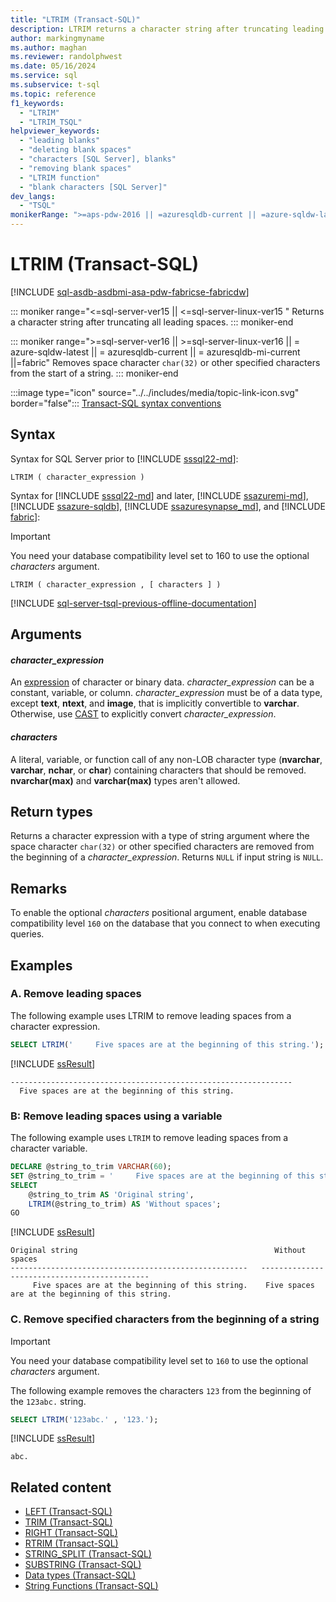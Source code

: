 ```yaml
---
title: "LTRIM (Transact-SQL)"
description: LTRIM returns a character string after truncating leading characters.
author: markingmyname
ms.author: maghan
ms.reviewer: randolphwest
ms.date: 05/16/2024
ms.service: sql
ms.subservice: t-sql
ms.topic: reference
f1_keywords:
  - "LTRIM"
  - "LTRIM_TSQL"
helpviewer_keywords:
  - "leading blanks"
  - "deleting blank spaces"
  - "characters [SQL Server], blanks"
  - "removing blank spaces"
  - "LTRIM function"
  - "blank characters [SQL Server]"
dev_langs:
  - "TSQL"
monikerRange: ">=aps-pdw-2016 || =azuresqldb-current || =azure-sqldw-latest || >=sql-server-2016 || >=sql-server-linux-2017 || =azuresqldb-mi-current || =fabric"
---
```

# LTRIM (Transact-SQL)

[!INCLUDE [sql-asdb-asdbmi-asa-pdw-fabricse-fabricdw](../../includes/applies-to-version/sql-asdb-asdbmi-asa-pdw-fabricse-fabricdw.md)]

::: moniker range="<=sql-server-ver15 || <=sql-server-linux-ver15 "
Returns a character string after truncating all leading spaces.
::: moniker-end

::: moniker range=">=sql-server-ver16 || >=sql-server-linux-ver16 || = azure-sqldw-latest || = azuresqldb-current || = azuresqldb-mi-current ||=fabric"
Removes space character `char(32)` or other specified characters from the start of a string.
::: moniker-end

:::image type="icon" source="../../includes/media/topic-link-icon.svg" border="false"::: [Transact-SQL syntax conventions](../../t-sql/language-elements/transact-sql-syntax-conventions-transact-sql.md)

## Syntax

Syntax for SQL Server prior to [!INCLUDE [sssql22-md](../../includes/sssql22-md.md)]:

```syntaxsql
LTRIM ( character_expression )
```

Syntax for [!INCLUDE [sssql22-md](../../includes/sssql22-md.md)] and later, [!INCLUDE [ssazuremi-md](../../includes/ssazuremi-md.md)], [!INCLUDE [ssazure-sqldb](../../includes/ssazure-sqldb.md)], [!INCLUDE [ssazuresynapse_md](../../includes/ssazuresynapse-md.md)], and [!INCLUDE [fabric](../../includes/fabric.md)]:

> [!IMPORTANT]
> You need your database compatibility level set to 160 to use the optional *characters* argument.

```syntaxsql
LTRIM ( character_expression , [ characters ] )
```

[!INCLUDE [sql-server-tsql-previous-offline-documentation](../../includes/sql-server-tsql-previous-offline-documentation.md)]

## Arguments

#### *character_expression*

An [expression](../language-elements/expressions-transact-sql.md) of character or binary data. *character_expression* can be a constant, variable, or column. *character_expression* must be of a data type, except **text**, **ntext**, and **image**, that is implicitly convertible to **varchar**. Otherwise, use [CAST](cast-and-convert-transact-sql.md) to explicitly convert *character_expression*.

#### *characters*

A literal, variable, or function call of any non-LOB character type (**nvarchar**, **varchar**, **nchar**, or **char**) containing characters that should be removed. **nvarchar(max)** and **varchar(max)** types aren't allowed.

## Return types

Returns a character expression with a type of string argument where the space character `char(32)` or other specified characters are removed from the beginning of a *character_expression*. Returns `NULL` if input string is `NULL`.

## Remarks

To enable the optional *characters* positional argument, enable database compatibility level `160` on the database that you connect to when executing queries.

## Examples

### A. Remove leading spaces

The following example uses LTRIM to remove leading spaces from a character expression.

```sql
SELECT LTRIM('     Five spaces are at the beginning of this string.');
```

[!INCLUDE [ssResult](../../includes/ssresult-md.md)]

```output
---------------------------------------------------------------
  Five spaces are at the beginning of this string.
  ```

### B: Remove leading spaces using a variable

The following example uses `LTRIM` to remove leading spaces from a character variable.

```sql
DECLARE @string_to_trim VARCHAR(60);
SET @string_to_trim = '     Five spaces are at the beginning of this string.';
SELECT
    @string_to_trim AS 'Original string',
    LTRIM(@string_to_trim) AS 'Without spaces';
GO
```

[!INCLUDE [ssResult](../../includes/ssresult-md.md)]

```output
Original string                                            Without spaces
-----------------------------------------------------   ---------------------------------------------
     Five spaces are at the beginning of this string.    Five spaces are at the beginning of this string.
```

### C. Remove specified characters from the beginning of a string

> [!IMPORTANT]  
> You need your database compatibility level set to `160` to use the optional *characters* argument.

The following example removes the characters `123` from the beginning of the `123abc.` string.

```sql
SELECT LTRIM('123abc.' , '123.');
```

[!INCLUDE [ssResult](../../includes/ssresult-md.md)]

```output
abc.
```

## Related content

- [LEFT (Transact-SQL)](left-transact-sql.md)
- [TRIM (Transact-SQL)](trim-transact-sql.md)
- [RIGHT (Transact-SQL)](right-transact-sql.md)
- [RTRIM (Transact-SQL)](rtrim-transact-sql.md)
- [STRING_SPLIT (Transact-SQL)](string-split-transact-sql.md)
- [SUBSTRING (Transact-SQL)](substring-transact-sql.md)
- [Data types (Transact-SQL)](../data-types/data-types-transact-sql.md)
- [String Functions (Transact-SQL)](string-functions-transact-sql.md)
